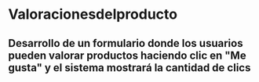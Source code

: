# Valoracionesdelproducto
## Desarrollo de un formulario donde los usuarios pueden valorar productos haciendo clic en "Me gusta" y el sistema mostrará la cantidad de clics
